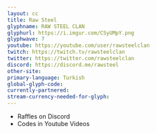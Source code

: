 ```yaml
---
layout: cc
title: Raw Steel 
glyphname: RAW STEEL CLAN
glyphurl: https://i.imgur.com/CSyUMpY.png
glyphwave: 7
youtube: https://youtube.com/user/rawsteelclan
twitch: https://twitch.tv/rawsteelclan
twitter: https://twitter.com/rawsteelclan
discord: https://discord.me/rawsteel
other-site: 
primary-language: Turkish
global-glyph-code: 
currently-partnered: 
stream-currency-needed-for-glyph: 
---
```

* Raffles on Discord
* Codes in Youtube Videos
